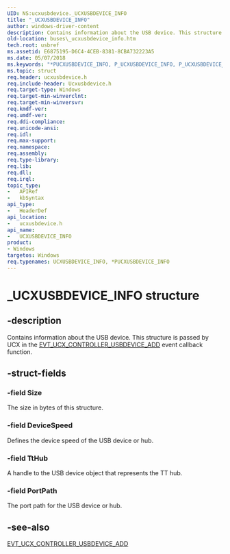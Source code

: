 ```yaml
---
UID: NS:ucxusbdevice._UCXUSBDEVICE_INFO
title: "_UCXUSBDEVICE_INFO"
author: windows-driver-content
description: Contains information about the USB device. This structure is passed by UCX in the EVT_UCX_CONTROLLER_USBDEVICE_ADD event callback function.
old-location: buses\_ucxusbdevice_info.htm
tech.root: usbref
ms.assetid: E6875195-D6C4-4CEB-8381-8CBA732223A5
ms.date: 05/07/2018
ms.keywords: "*PUCXUSBDEVICE_INFO, P_UCXUSBDEVICE_INFO, P_UCXUSBDEVICE_INFO structure pointer [Buses], UCXUSBDEVICE_INFO, UCXUSBDEVICE_INFO structure [Buses], _UCXUSBDEVICE_INFO, buses._ucxusbdevice_info, ucxusbdevice/P_UCXUSBDEVICE_INFO, ucxusbdevice/_UCXUSBDEVICE_INFO"
ms.topic: struct
req.header: ucxusbdevice.h
req.include-header: Ucxusbdevice.h
req.target-type: Windows
req.target-min-winverclnt: 
req.target-min-winversvr: 
req.kmdf-ver: 
req.umdf-ver: 
req.ddi-compliance: 
req.unicode-ansi: 
req.idl: 
req.max-support: 
req.namespace: 
req.assembly: 
req.type-library: 
req.lib: 
req.dll: 
req.irql: 
topic_type:
-	APIRef
-	kbSyntax
api_type:
-	HeaderDef
api_location:
-	ucxusbdevice.h
api_name:
-	UCXUSBDEVICE_INFO
product:
- Windows
targetos: Windows
req.typenames: UCXUSBDEVICE_INFO, *PUCXUSBDEVICE_INFO
---
```


# _UCXUSBDEVICE_INFO structure


## -description


Contains information about the USB device. This structure is passed by UCX in the <a href="https://msdn.microsoft.com/library/windows/hardware/mt187823">EVT_UCX_CONTROLLER_USBDEVICE_ADD</a> event callback function.


## -struct-fields




### -field Size

The size in bytes of this structure.


### -field DeviceSpeed

Defines the device speed of the USB device or hub.


### -field TtHub

A handle to the USB  device object that represents the TT hub.


### -field PortPath

The port path for the USB device or hub.


## -see-also




<a href="https://msdn.microsoft.com/library/windows/hardware/mt187823">EVT_UCX_CONTROLLER_USBDEVICE_ADD</a>
 

 

